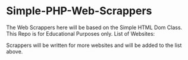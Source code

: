 # Simple-PHP-Web-Scrappers
The Web Scrappers here will be based on the Simple HTML Dom Class. This Repo is for Educational Purposes only. 
List of Websites:




Scrappers will be written for more websites and will be added to the list above.

